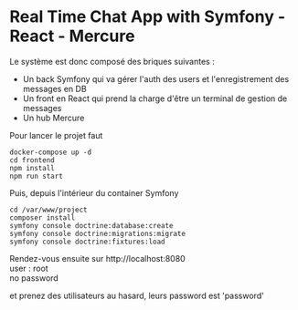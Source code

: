 # Real Time Chat App with Symfony - React - Mercure

Le système est donc composé des briques suivantes :
- Un back Symfony qui va gérer l'auth des users et l'enregistrement des messages en DB
- Un front en React qui prend la charge d'être un terminal de gestion de messages
- Un hub Mercure

Pour lancer le projet faut
```shell
docker-compose up -d
cd frontend
npm install
npm run start
```

Puis, depuis l'intérieur du container Symfony
```shell
cd /var/www/project
composer install
symfony console doctrine:database:create
symfony console doctrine:migrations:migrate
symfony console doctrine:fixtures:load
```

Rendez-vous ensuite sur http://localhost:8080 <br>
user : root <br>
no password

et prenez des utilisateurs au hasard, leurs password est 'password'
